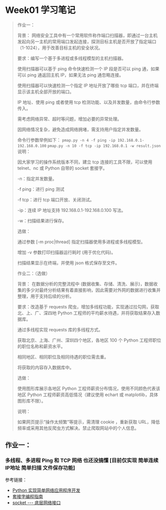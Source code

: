 # Week01 学习笔记

> 作业一：
> 
> 背景： 网络安全工具中有一个常用软件称作端口扫描器，即通过一台主机发起向另一主机的常用端口发起连接，探测目标主机是否开放了指定端口（1-1024），用于改善目标主机的安全状况。
> 
> 要求：编写一个基于多进程或多线程模型的主机扫描器。
> 
> 使用扫描器可以基于 ping 命令快速检测一个 IP 段是否可以 ping 通，如果可以 ping 通返回主机 IP，如果无法 ping 通忽略连接。
> 
> 使用扫描器可以快速检测一个指定 IP 地址开放了哪些 tcp 端口，并在终端显示该主机全部开放的端口。
> 
> IP 地址、使用 ping 或者使用 tcp 检测功能、以及并发数量，由命令行参数传入。
> 
> 需考虑网络异常、超时等问题，增加必要的异常处理。
> 
> 因网络情况复杂，避免造成网络拥堵，需支持用户指定并发数量。
> 
> 命令行参数举例如下：
> `pmap.py -n 4 -f ping -ip 192.168.0.1-192.168.0.100`
> `pmap.py -n 10 -f tcp -ip 192.168.0.1 -w result.json`
> 说明：
> 
> 因大家学习的操作系统版本不同，建立 tcp 连接的工具不限，可以使用 telnet、nc 或 Python 自带的 socket 套接字。
> 
> -n：指定并发数量。
> 
> -f ping：进行 ping 测试
> 
> -f tcp：进行 tcp 端口开放、关闭测试。
> 
> -ip：连续 IP 地址支持 192.168.0.1-192.168.0.100 写法。
> 
> -w：扫描结果进行保存。
> 
> 选做：
> 
> 通过参数 [-m proc|thread] 指定扫描器使用多进程或多线程模型。
> 
> 增加 -v 参数打印扫描器运行耗时 (用于优化代码)。
> 
> 扫描结果显示在终端，并使用 json 格式保存至文件。
> 
>
> 作业二：（选做）
> 
> 背景： 在数据分析的完整流程中 (数据收集、存储、清洗、展示)，数据收集的多少对最终分析结果有着直接影响，因此需要对外网的数据进行收集并整理，用于支持后续的分析。
> 
> 要求：改造基于 requests 爬虫，增加多线程功能，实现通过拉勾网，获取 北、上、广、深四地 Python 工程师的平均薪水待遇，并将获取结果存入数据库。
> 
> 通过多线程实现 requests 库的多线程方式。
> 
> 获取北京、上海、广州、深圳四个地区，各地区 100 个 Python 工程师职位的职位名称和薪资水平。
> 
> 相同地区、相同职位及相同待遇的职位需去重。
> 
> 将获取的内容存入数据库中。
> 
> 选做：
> 
> 使用图形库展示各地区 Python 工程师薪资分布情况，使用不同颜色代表该地区 Python 工程师薪资高低情况（建议使用 echart 或 matplotlib，具体图形库不限）。
> 
> 说明：
> 
>如果网页提示“操作太频繁”等提示，需清理 cookie ，重新获取 URL，降低频率或采用其他反爬虫方式解决。禁止爬取网站中的个人信息。

## 作业一：

### 多线程、多进程  Ping 和 TCP 网络 也还没搞懂 [目前仅实现 简单连续IP地址 简单扫描 文件保存功能]

参考链接：
- [Python 实现简单网络应用程序开发](https://segmentfault.com/a/1190000019723303)
- [套接字编程指南](https://docs.python.org/zh-cn/3/howto/sockets.html)
- [socket --- 底层网络接口](https://docs.python.org/zh-cn/3/library/socket.html)
